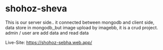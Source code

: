 # shohoz-sheva

This is our server side..
it connected between mongodb and client side,
data store in mongodb,,but image upload by imagebb,
it is a crud project. admin / user are add data and read data

Live-Site: https://shohoz-sebha.web.app/
